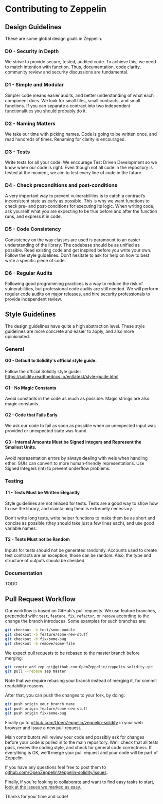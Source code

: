 Contributing to Zeppelin
=======

## Design Guidelines

These are some global design goals in Zeppelin.

### D0 - Security in Depth
We strive to provide secure, tested, audited code. To achieve this, we need to match intention with function. Thus, documentation, code clarity, community review and security discussions are fundamental.

### D1 - Simple and Modular
Simpler code means easier audits, and better understanding of what each component does. We look for small files, small contracts, and small functions. If you can separate a contract into two independent functionalities you should probably do it.

### D2 - Naming Matters

We take our time with picking names. Code is going to be written once, and read hundreds of times. Renaming for clarity is encouraged.

### D3 - Tests

Write tests for all your code. We encourage Test Driven Development so we know when our code is right. Even though not all code in the repository is tested at the moment, we aim to test every line of code in the future.

### D4 - Check preconditions and post-conditions

A very important way to prevent vulnerabilities is to catch a contract’s inconsistent state as early as possible. This is why we want functions to check pre- and post-conditions for executing its logic. When writing code, ask yourself what you are expecting to be true before and after the function runs, and express it in code.

### D5 - Code Consistency

Consistency on the way classes are used is paramount to an easier understanding of the library. The codebase should be as unified as possible. Read existing code and get inspired before you write your own. Follow the style guidelines. Don’t hesitate to ask for help on how to best write a specific piece of code.

### D6 - Regular Audits
Following good programming practices is a way to reduce the risk of vulnerabilities, but professional code audits are still needed. We will perform regular code audits on major releases, and hire security professionals to provide independent review.

## Style Guidelines

The design guidelines have quite a high abstraction level. These style guidelines are more concrete and easier to apply, and also more opinionated.

### General

#### G0 - Default to Solidity's official style guide.

Follow the official Solidity style guide: https://solidity.readthedocs.io/en/latest/style-guide.html

#### G1 - No Magic Constants

Avoid constants in the code as much as possible. Magic strings are also magic constants.

#### G2 - Code that Fails Early

We ask our code to fail as soon as possible when an unexpected input was provided or unexpected state was found.

#### G3 - Internal Amounts Must be Signed Integers and Represent the Smallest Units.

Avoid representation errors by always dealing with weis when handling ether. GUIs can convert to more human-friendly representations. Use Signed Integers (int) to prevent underflow problems.


### Testing

#### T1 - Tests Must be Written Elegantly

Style guidelines are not relaxed for tests. Tests are a good way to show how to use the library, and maintaining them is extremely necessary.

Don't write long tests, write helper functions to make them be as short and concise as possible (they should take just a few lines each), and use good variable names.

#### T2 - Tests Must not be Random

Inputs for tests should not be generated randomly. Accounts used to create test contracts are an exception, those can be random. Also, the type and structure of outputs should be checked.


### Documentation

TODO

## Pull Request Workflow

Our workflow is based on GitHub's pull requests. We use feature branches, prepended with: `test`, `feature`, `fix`, `refactor`, or `remove` according to the change the branch introduces. Some examples for such branches are:
```sh
git checkout -b test/some-module
git checkout -b feature/some-new-stuff
git checkout -b fix/some-bug
git checkout -b remove/some-file
```

We expect pull requests to be rebased to the master branch before merging:
```sh
git remote add zep git@github.com:OpenZeppelin/zeppelin-solidity.git
git pull --rebase zep master
```

Note that we require rebasing your branch instead of merging it, for commit readability reasons.

After that, you can push the changes to your fork, by doing:
```sh
git push origin your_branch_name
git push origin feature/some-new-stuff
git push origin fix/some-bug
```

Finally go to [github.com/OpenZeppelin/zeppelin-solidity](https://github.com/OpenZeppelin/zeppelin-solidity) in your web browser and issue a new pull request.

Main contributors will review your code and possibly ask for changes before your code is pulled in to the main repository.  We'll check that all tests pass, review the coding style, and check for general code correctness. If everything is OK, we'll merge your pull request and your code will be part of Zeppelin.

If you have any questions feel free to post them to
[github.com/OpenZeppelin/zeppelin-solidity/issues](https://github.com/OpenZeppelin/zeppelin-solidity/issues).

Finally, if you're looking to collaborate and want to find easy tasks to start, [look at the issues we marked as easy](https://github.com/OpenZeppelin/zeppelin-solidity/labels/easy).

Thanks for your time and code!
